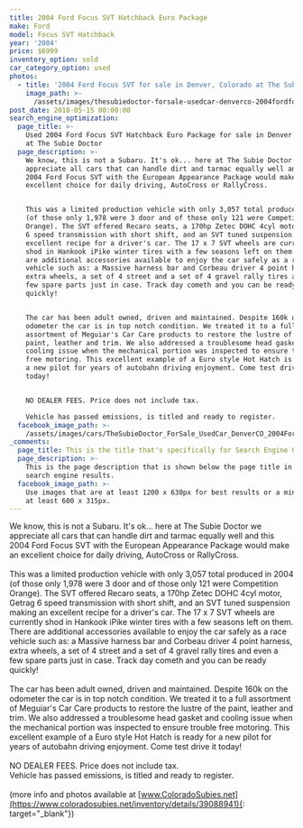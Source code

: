 ```yaml
---
title: 2004 Ford Focus SVT Hatchback Euro Package
make: Ford
model: Focus SVT Hatchback
year: '2004'
price: $6999
inventory_option: sold
car_category_option: used
photos:
  - title: '2004 Ford Focus SVT for sale in Denver, Colorado at The Subie Doctor'
    image_path: >-
      /assets/images/thesubiedoctor-forsale-usedcar-denverco-2004fordfocussvt.jpg
post_date: 2018-05-15 00:00:00
search_engine_optimization:
  page_title: >-
    Used 2004 Ford Focus SVT Hatchback Euro Package for sale in Denver Colorado
    at The Subie Doctor
  page_description: >-
    We know, this is not a Subaru. It's ok... here at The Subie Doctor we
    appreciate all cars that can handle dirt and tarmac equally well and this
    2004 Ford Focus SVT with the European Appearance Package would make an
    excellent choice for daily driving, AutoCross or RallyCross. 


    This was a limited production vehicle with only 3,057 total produced in 2004
    (of those only 1,978 were 3 door and of those only 121 were Competition
    Orange). The SVT offered Recaro seats, a 170hp Zetec DOHC 4cyl motor, Getrag
    6 speed transmission with short shift, and an SVT tuned suspension making an
    excellent recipe for a driver's car. The 17 x 7 SVT wheels are currently
    shod in Hankook iPike winter tires with a few seasons left on them. There
    are additional accessories available to enjoy the car safely as a race
    vehicle such as: a Massive harness bar and Corbeau driver 4 point harness,
    extra wheels, a set of 4 street and a set of 4 gravel rally tires and even a
    few spare parts just in case. Track day cometh and you can be ready
    quickly! 


    The car has been adult owned, driven and maintained. Despite 160k on the
    odometer the car is in top notch condition. We treated it to a full
    assortment of Meguiar's Car Care products to restore the lustre of the
    paint, leather and trim. We also addressed a troublesome head gasket and
    cooling issue when the mechanical portion was inspected to ensure trouble
    free motoring. This excellent example of a Euro style Hot Hatch is ready for
    a new pilot for years of autobahn driving enjoyment. Come test drive it
    today! 


    NO DEALER FEES. Price does not include tax. 

    ​​​​​​​Vehicle has passed emissions, is titled and ready to register.
  facebook_image_path: >-
    /assets/images/cars/TheSubieDoctor_ForSale_UsedCar_DenverCO_2004FordFocusSVT.jpg
_comments:
  page_title: This is the title that's specifically for Search Engine Optimization.
  page_description: >-
    This is the page description that is shown below the page title in the
    search engine results.
  facebook_image_path: >-
    Use images that are at least 1200 x 630px for best results or a minimum of
    at least 600 x 315px.
---
```


We know, this is not a Subaru. It's ok… here at The Subie Doctor we appreciate all cars that can handle dirt and tarmac equally well and this 2004 Ford Focus SVT with the European Appearance Package would make an excellent choice for daily driving, AutoCross or RallyCross.<br><br>This was a limited production vehicle with only 3,057 total produced in 2004 (of those only 1,978 were 3 door and of those only 121 were Competition Orange). The SVT offered Recaro seats, a 170hp Zetec DOHC 4cyl motor, Getrag 6 speed transmission with short shift, and an SVT tuned suspension making an excellent recipe for a driver's car. The 17 x 7 SVT wheels are currently shod in Hankook iPike winter tires with a few seasons left on them. There are additional accessories available to enjoy the car safely as a race vehicle such as: a Massive harness bar and Corbeau driver 4 point harness, extra wheels, a set of 4 street and a set of 4 gravel rally tires and even a few spare parts just in case. Track day cometh and you can be ready quickly!<br><br>The car has been adult owned, driven and maintained. Despite 160k on the odometer the car is in top notch condition. We treated it to a full assortment of Meguiar's Car Care products to restore the lustre of the paint, leather and trim. We also addressed a troublesome head gasket and cooling issue when the mechanical portion was inspected to ensure trouble free motoring. This excellent example of a Euro style Hot Hatch is ready for a new pilot for years of autobahn driving enjoyment. Come test drive it today!<br><br>NO DEALER FEES. Price does not include tax.<br>Vehicle has passed emissions, is titled and ready to register.<br><br>(more info and photos available at [www.ColoradoSubies.net](https://www.coloradosubies.net/inventory/details/39088941){: target="_blank"})